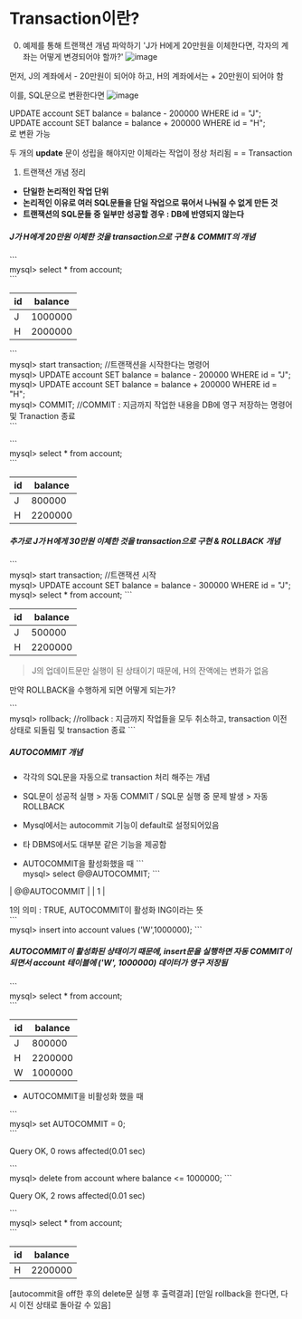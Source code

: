 # Transaction이란?


0. 예제를 통해 트랜잭션 개념 파악하기
'J가 H에게 20만원을 이체한다면, 각자의 계좌는 어떻게 변경되어야 할까?'
![image](https://github.com/mithzinf/DB-Study/assets/124668883/bc30a82c-b547-4559-a45e-f202565cc9b4)


먼저, J의 계좌에서 - 20만원이 되어야 하고, H의 계좌에서는 + 20만원이 되어야 함

  이를, SQL문으로 변환한다면
![image](https://github.com/mithzinf/DB-Study/assets/124668883/ca20ec4a-7010-4fa2-ad6a-36c0cf56544f)


UPDATE account SET balance = balance - 200000 WHERE id = "J";  
UPDATE account SET balance = balance + 200000 WHERE id = "H";  
로 변환 가능  

두 개의 **update** 문이 성립을 해야지만 이체라는 작업이 정상 처리됨 = = Transaction  

1. 트랜잭션 개념 정리

+ **단일한 논리적인 작업 단위**  
+ **논리적인 이유로 여러 SQL문들을 단일 작업으로 묶어서 나눠질 수 없게 만든 것**  
+ **트랜잭션의 SQL문들 중 일부만 성공할 경우 : DB에 반영되지 않는다**


##### J가 H에게 20만원 이체한 것을 transaction으로 구현 & COMMIT의 개념  
\`\`\`  
mysql> select * from account;  
\`\`\`  

| id | balance |
| -- | ------- | 
| J  | 1000000 | 
| H  | 2000000 | 


\`\`\`  
mysql> start transaction; //트랜잭션을 시작한다는 명령어  
mysql> UPDATE account SET balance = balance - 200000 WHERE id = "J";  
mysql> UPDATE account SET balance = balance + 200000 WHERE id = "H";  
mysql> COMMIT;  //COMMIT : 지금까지 작업한 내용을 DB에 영구 저장하는 명령어 및 Tranaction 종료  
\`\`\`


\`\`\`  
mysql> select * from account;  
\`\`\`  

| id | balance |
| -- | ------- | 
| J  |  800000 | 
| H  | 2200000 |   


##### 추가로 J가 H에게 30만원 이체한 것을 transaction으로 구현 & ROLLBACK 개념  

\`\`\`  
mysql> start transaction; //트랜잭션 시작  
mysql> UPDATE account SET balance = balance - 300000 WHERE id = "J";  
mysql> select * from account;
\`\`\`  

| id | balance |
| -- | ------- | 
| J  |  500000 | 
| H  | 2200000 |   

> J의 업데이트문만 실행이 된 상태이기 때문에, H의 잔액에는 변화가 없음

만약 ROLLBACK을 수행하게 되면 어떻게 되는가?

\`\`\`  
mysql> rollback;  //rollback : 지금까지 작업들을 모두 취소하고, transaction 이전 상태로 되돌림 및 transaction 종료
\`\`\`  

##### AUTOCOMMIT 개념
- 각각의 SQL문을 자동으로 transaction 처리 해주는 개념
- SQL문이 성공적 실행 > 자동 COMMIT / SQL문 실행 중 문제 발생 > 자동 ROLLBACK
- Mysql에서는 autocommit 기능이 default로 설정되어있음
- 타 DBMS에서도 대부분 같은 기능을 제공함

- AUTOCOMMIT을 활성화했을 때 
\`\`\`  
mysql> select @@AUTOCOMMIT;
\`\`\`  

| @@AUTOCOMMIT |
|           1  | 

1의 의미 : TRUE, AUTOCOMMIT이 활성화 ING이라는 뜻  
\`\`\`  
mysql> insert into account values ('W',1000000);
\`\`\`  

##### AUTOCOMMIT이 활성화된 상태이기 때문에, insert문을 실행하면 자동 COMMIT이 되면서 account 테이블에 ('W', 1000000) 데이터가 영구 저장됨  

\`\`\`  
mysql> select * from account;  
\`\`\`  

| id | balance |
| -- | ------- | 
| J  |  800000 | 
| H  | 2200000 | 
| W  | 1000000 | 

- AUTOCOMMIT을 비활성화 했을 때

\`\`\`  
mysql> set AUTOCOMMIT = 0;  
\`\`\`  

Query OK, 0 rows affected(0.01 sec)  

\`\`\`  
mysql> delete from account where balance <= 1000000;
\`\`\` 

Query OK, 2 rows affected(0.01 sec)  

\`\`\`  
mysql> select * from account;  
\`\`\` 

| id | balance |
| -- | ------- | 
| H  | 2200000 | 
[autocommit을 off한 후의 delete문 실행 후 출력결과]
[만일 rollback을 한다면, 다시 이전 상태로 돌아갈 수 있음]
  
